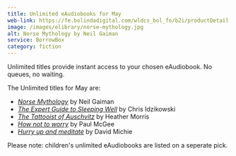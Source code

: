 ```yaml
---
title: Unlimited eAudiobooks for May
web-link: https://fe.bolindadigital.com/wldcs_bol_fo/b2i/productDetail.html?productId=BOL_508385&fromPage=1&b2bSite=4172
image: /images/elibrary/norse-mythology.jpg
alt: Norse Mythology by Neil Gaiman
service: BorrowBox
category: fiction
---
```


Unlimited titles provide instant access to your chosen eAudiobook. No queues, no waiting.

The Unlimited titles for May are:

- [<cite>Norse Mythology</cite>](https://fe.bolindadigital.com/wldcs_bol_fo/b2i/productDetail.html?productId=BOL_508385&fromPage=1&b2bSite=4172) by Neil Gaiman
-	[<cite>The Expert Guide to Sleeping Well</cite>](https://fe.bolindadigital.com/wldcs_bol_fo/b2i/productDetail.html?productId=BOL_605808&fromPage=1&b2bSite=4172) by Chris Idzikowski
-	[<cite>The Tattooist of Auschvitz</cite>](https://fe.bolindadigital.com/wldcs_bol_fo/b2i/productDetail.html?productId=BOL_462336&fromPage=1&b2bSite=4172) by Heather Morris
-	[<cite>How not to worry</cite>](https://fe.bolindadigital.com/wldcs_bol_fo/b2i/productDetail.html?productId=BOL_156443&fromPage=1&b2bSite=4172) by Paul McGee
-	[<cite>Hurry up and meditate</cite>](https://fe.bolindadigital.com/wldcs_bol_fo/b2i/productDetail.html?productId=BOL_004686&fromPage=1&b2bSite=4172) by David Michie

Please note: children's unlimited eAudiobooks are listed on a seperate pick.
